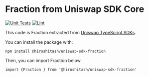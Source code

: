 # Fraction from Uniswap SDK Core

[![Unit Tests](https://github.com/hiroshitash/uniswap-sdk-fraction/workflows/Unit%20Tests/badge.svg)](https://github.com/hiroshitash/uniswap-sdk-fraction/actions?query=workflow%3A%22Unit+Tests%22)
[![Lint](https://github.com/hiroshitash/uniswap-sdk-fraction/workflows/Lint/badge.svg)](https://github.com/hiroshitash/uniswap-sdk-fraction/actions?query=workflow%3ALint)

This code is Fraction extracted from [Uniswap TypeScript SDKs](https://github.com/Uniswap/sdk-core).


You can install the package with:
```
npm install @hiroshitash/uniswap-sdk-fraction
```

Then, you can import Fraction below.
```
import {Fraction } from '@hiroshitash/uniswap-sdk-fraction'
```
